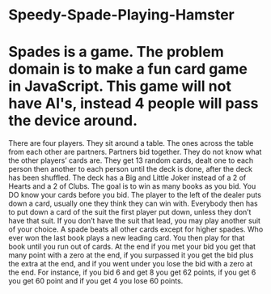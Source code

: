 Speedy-Spade-Playing-Hamster
============================
Spades is a game. The problem domain is to make a fun card game in JavaScript. This game will not have AI's, instead 4 people will pass the device around.
============================
There are four players. They sit around a table.  The ones across the table from each other are partners. Partners bid together. They do not know what the other players’ cards are. They get 13 random cards, dealt one to each person then another to each person until the deck is done, after the deck has been shuffled. The deck has a Big and Little Joker instead of a 2 of Hearts and a 2 of Clubs. The goal is to win as many books as you bid. You DO know your cards before you bid. The player to the left of the dealer puts down a card, usually one they think they can win with. Everybody then has to put down a card of the suit the first player put down, unless they don’t have that suit. If you don’t have the suit that lead, you may play another suit of your choice. A spade beats all other cards except for higher spades. Who ever won the last book plays a new leading card. You then play for that book until you run out of cards.  At the end if you met your bid you get that many point with a zero at the end, if you surpassed it you get the bid plus the extra at the end, and if you went under you lose the bid with a zero at the end. For instance, if you bid 6 and get 8 you get 62 points, if you get 6 you get 60 point and if you get 4 you lose 60 points.
